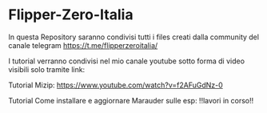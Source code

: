 # Flipper-Zero-Italia
In questa Repository saranno condivisi tutti i files creati dalla community del canale telegram https://t.me/flipperzeroitalia/

I tutorial verranno condivisi nel mio canale youtube sotto forma di video visibili solo tramite link:

Tutorial Mizip: https://www.youtube.com/watch?v=f2AFuGdNz-0

Tutorial Come installare e aggiornare Marauder sulle esp: !!lavori in corso!!
